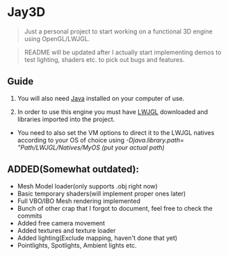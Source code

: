 Jay3D
=====

><p>Just a personal project to start working on a functional 3D engine using OpenGL/LWJGL.</p>

><p>README will be updated after I actually start implementing demos to test lighting, shaders etc. to pick out bugs and features.</p>

Guide
-----
 1. You will also need [Java](https://java.com/en/download/index.jsp) installed on your computer of use.
   
 2. In order to use this engine you must have [LWJGL](http://lwjgl.org/download.php) downloaded and libraries imported into    the project.
   * You need to also set the VM options to direct it to the LWJGL natives according to your OS of choice 
   using *-Djava.library.path= "Path/LWJGL/Natives/MyOS (put your actual path)*


ADDED(Somewhat outdated):
-----
 - Mesh Model loader(only supports .obj right now)
 - Basic temporary shaders(will implement proper ones later)
 - Full VBO/IBO Mesh rendering implemented
 - Bunch of other crap that I forgot to document, feel free to check the commits
 - Added free camera movement
 - Added textures and texture loader
 - Added lighting(Exclude mapping, haven't done that yet)
  - Pointlights, Spotlights, Ambient lights etc.
